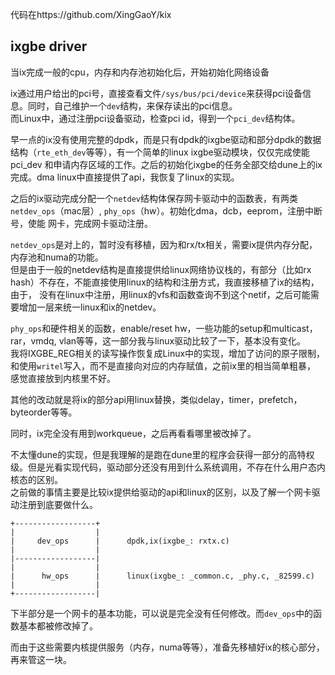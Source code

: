 代码在https://github.com/XingGaoY/kix

## ixgbe driver
当ix完成一般的cpu，内存和内存池初始化后，开始初始化网络设备

ix通过用户给出的pci号，直接查看文件`/sys/bus/pci/device`来获得pci设备信息。同时，自己维护一个`dev`结构，来保存读出的pci信息。  
而Linux中，通过注册pci设备驱动，检查pci id，得到一个`pci_dev`结构体。

早一点的ix没有使用完整的dpdk，而是只有dpdk的ixgbe驱动和部分dpdk的数据结构（`rte_eth_dev`等等），有一个简单的linux ixgbe驱动模块，仅仅完成使能pci_dev
和申请内存区域的工作。之后的初始化ixgbe的任务全部交给dune上的ix完成。dma linux中直接提供了api，我恢复了linux的实现。

之后的ix驱动完成分配一个`netdev`结构体保存网卡驱动中的函数表，有两类`netdev_ops`（mac层）, `phy_ops`（hw）。初始化dma，dcb，eeprom，注册中断号，使能
网卡，完成网卡驱动注册。

`netdev_ops`是对上的，暂时没有移植，因为和rx/tx相关，需要ix提供内存分配，内存池和numa的功能。  
但是由于一般的netdev结构是直接提供给linux网络协议栈的，有部分（比如rx hash）不存在，不能直接使用linux的结构和注册方式，我直接移植了ix的结构，由于，
没有在linux中注册，用linux的vfs和函数查询不到这个netif，之后可能需要增加一层来统一linux和ix的netdev。

`phy_ops`和硬件相关的函数，enable/reset hw，一些功能的setup和multicast，rar，vmdq, vlan等等，这一部分我与linux驱动比较了一下，基本没有变化。  
我将IXGBE_REG相关的读写操作恢复成Linux中的实现，增加了访问的原子限制，和使用`writel`写入，而不是直接向对应的内存赋值，之前ix里的相当简单粗暴，
感觉直接放到内核里不好。  

其他的改动就是将ix的部分api用linux替换，类似delay，timer，prefetch，byteorder等等。

同时，ix完全没有用到workqueue，之后再看看哪里被改掉了。

不太懂dune的实现，但是我理解的是跑在dune里的程序会获得一部分的高特权级。但是光看实现代码，驱动部分还没有用到什么系统调用，不存在什么用户态内核态的区别。  
之前做的事情主要是比较ix提供给驱动的api和linux的区别，以及了解一个网卡驱动注册到底要做什么。
```
+------------------+
|                  |
|     dev_ops      |      dpdk,ix(ixgbe_: rxtx.c)
|                  | 
|------------------|
|                  |
|      hw_ops      |      linux(ixgbe_: _common.c, _phy.c, _82599.c)
|                  |
+------------------|
```
下半部分是一个网卡的基本功能，可以说是完全没有任何修改。而`dev_ops`中的函数基本都被修改掉了。

而由于这些需要内核提供服务（内存，numa等等），准备先移植好ix的核心部分，再来管这一块。
